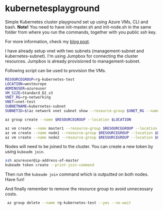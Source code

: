 # kubernetesplayground

Simple Kubernetes cluster playground set up using Azure VMs, CLI and bash. **Note!** You need to have init-master.sh and init-node.sh in the same folder from where you run the commands, together with you public ssh key.

For more information, check my [blog post](https://building4.cloud/set-up-kubernetes-cluster-playground-with-azure-virtual-machines-and-cli.html).

I have already setup vnet with two subnets (management-subnet and kubernetes-subnet). I'm using Jumpbox for connecting the cluster resources. Jumpbox is already provisioned to management-subnet. 

Following script can be used to provision the VMs.

```bash
RESOURCEGROUP=rg-kubernetes-test
LOCATION=westeurope
ADMINUSER=azureuser
VM_SIZE=Standard_D2_v3
VNET_RG=rg-networking
VNET=vnet-test 
SUBNETNAME=kubernetes-subnet
SUBNETID=$(az network vnet subnet show --resource-group $VNET_RG --name $SUBNETNAME --vnet-name $VNET --query="id" -o tsv)

az group create --name $RESOURCEGROUP --location $LOCATION

az vm create --name master1 --resource-group $RESOURCEGROUP --location $LOCATION --admin-username $ADMINUSER --size $VM_SIZE --image UbuntuLTS --subnet $SUBNETID --public-ip-address "" --nsg "" --ssh-key-values ./id_rsa.pub --custom-data ./init-master.sh --no-wait
az vm create --name node1 --resource-group $RESOURCEGROUP --location $LOCATION --admin-username $ADMINUSER --size $VM_SIZE --image UbuntuLTS --subnet $SUBNETID --public-ip-address "" --nsg "" --ssh-key-values ./id_rsa.pub --custom-data ./init-node.sh --no-wait
az vm create --name node2 --resource-group $RESOURCEGROUP --location $LOCATION --admin-username $ADMINUSER --size $VM_SIZE --image UbuntuLTS --subnet $SUBNETID --public-ip-address "" --nsg "" --ssh-key-values ./id_rsa.pub --custom-data ./init-node.sh --no-wait
```

Nodes will need to be joined to the cluster. You can create a new token by using `kubeadm join`.

```bash
ssh azureuser@ip-address-of-master
kubeadm token create --print-join-command
```

Then run the `kubeadm join` command which is outputted on both nodes. Have fun!

And finally remember to remove the resource group to avoid unnecessary costs.

```bash
 az group delete --name rg-kubernetes-test --yes --no-wait
```
